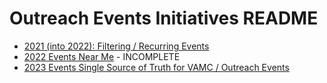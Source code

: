 # Outreach Events Initiatives README

* [2021 (into 2022): Filtering / Recurring Events](https://github.com/department-of-veterans-affairs/va.gov-team/tree/master/products/outreach-events/initiatives/2021-filtering-recurring-events/initiative-briefing.md)
* [2022 Events Near Me](https://github.com/department-of-veterans-affairs/va.gov-team/tree/master/products/outreach-events/initiatives/2022-events-near-me/initiative-briefing.md) - INCOMPLETE
* [2023 Events Single Source of Truth for VAMC / Outreach Events](https://github.com/department-of-veterans-affairs/va.gov-cms/issues/13527)


